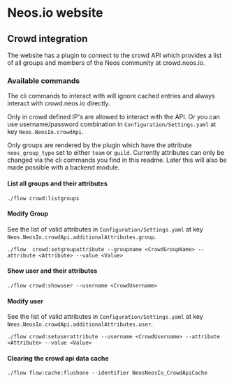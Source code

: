 # Neos.io website

## Crowd integration

The website has a plugin to connect to the crowd API which provides
a list of all groups and members of the Neos community at crowd.neos.io.

### Available commands

The cli commands to interact with will ignore cached entries
and always interact with crowd.neos.io directly.

Only in crowd defined IP's are allowed to interact with the API.
Or you can use username/password combination in `Configuration/Settings.yaml` at key `Neos.NeosIo.crowdApi`.

Only groups are rendered by the plugin which have the attribute `neos_group_type` set to either `team` or `guild`.
Currently attributes can only be changed via the cli commands you find in this readme.
Later this will also be made possible with a backend module.

#### List all groups and their attributes

    ./flow crowd:listgroups

#### Modify Group

See the list of valid attributes in `Configuration/Settings.yaml` at key `Neos.NeosIo.crowdApi.additionalAttributes.group`.

    ./flow  crowd:setgroupattribute --groupname <CrowdGroupName> --attribute <Attribute> --value <Value>

#### Show user and their attributes

    ./flow crowd:showuser --username <CrowdUsername>

#### Modify user

See the list of valid attributes in `Configuration/Settings.yaml` at key `Neos.NeosIo.crowdApi.additionalAttributes.user`.

    ./flow crowd:setuserattribute --username <CrowdUsername> --attribute <Attribute> --value <Value>

#### Clearing the crowd api data cache

    ./flow flow:cache:flushone --identifier NeosNeosIo_CrowdApiCache
